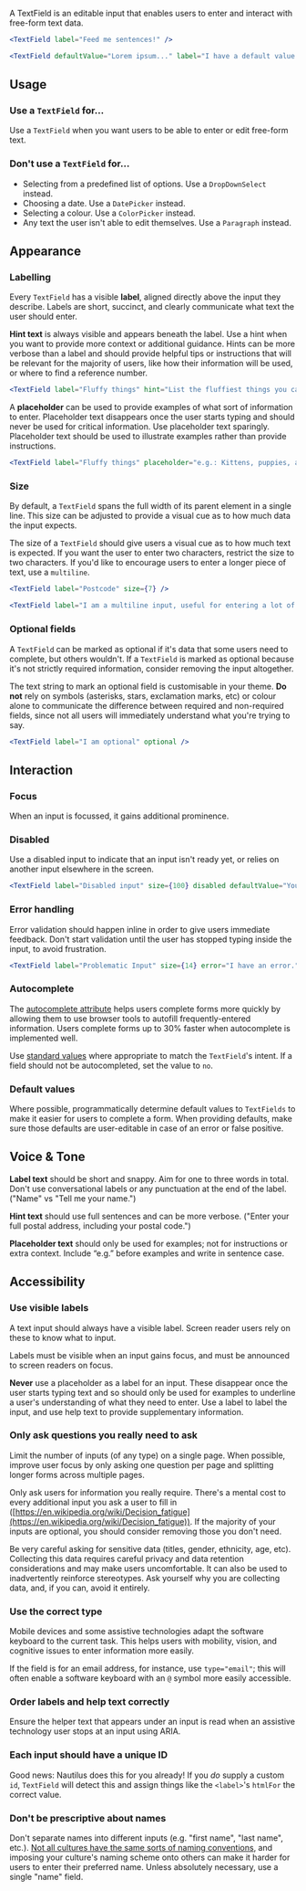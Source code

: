 A TextField is an editable input that enables users to enter and interact with free-form text data.

```jsx
<TextField label="Feed me sentences!" />

<TextField defaultValue="Lorem ipsum..." label="I have a default value." />
```

## Usage

### Use a `TextField` for...

Use a `TextField` when you want users to be able to enter or edit free-form text.

### Don't use a `TextField` for...

- Selecting from a predefined list of options. Use a `DropDownSelect` instead.
- Choosing a date. Use a `DatePicker` instead.
- Selecting a colour. Use a `ColorPicker` instead.
- Any text the user isn't able to edit themselves. Use a `Paragraph` instead.

## Appearance

### Labelling

Every `TextField` has a visible **label**, aligned directly above the input they describe. Labels are short, succinct, and clearly communicate what text the user should enter.

**Hint text** is always visible and appears beneath the label. Use a hint when you want to provide more context or additional guidance. Hints can be more verbose than a label and should provide helpful tips or instructions that will be relevant for the majority of users, like how their information will be used, or where to find a reference number.

```jsx
<TextField label="Fluffy things" hint="List the fluffiest things you can think of, ideally in alphabetical order." placeholder="e.g.: Kittens, puppies, and ponies." />
```

A **placeholder** can be used to provide examples of what sort of information to enter. Placeholder text disappears once the user starts typing and should never be used for critical information. Use placeholder text sparingly. Placeholder text should be used to illustrate examples rather than provide instructions.

```jsx
<TextField label="Fluffy things" placeholder="e.g.: Kittens, puppies, and ponies." />
```

### Size

By default, a `TextField` spans the full width of its parent element in a single line. This size can be adjusted to provide a visual cue as to how much data the input expects.

The size of a `TextField` should give users a visual cue as to how much text is expected. If you want the user to enter two characters, restrict the size to two characters. If you'd like to encourage users to enter a longer piece of text, use a `multiline`.

```jsx
<TextField label="Postcode" size={7} />

<TextField label="I am a multiline input, useful for entering a lot of tex." multiline />
```

### Optional fields

A `TextField` can be marked as optional if it's data that some users need to complete, but others wouldn't. If a `TextField` is marked as optional because it's not strictly required information, consider removing the input altogether.

The text string to mark an optional field is customisable in your theme. **Do not** rely on symbols (asterisks, stars, exclamation marks, etc) or colour alone to communicate the difference between required and non-required fields, since not all users will immediately understand what you're trying to say.

```jsx
<TextField label="I am optional" optional />
```

## Interaction

### Focus

When an input is focussed, it gains additional prominence.

### Disabled

Use a disabled input to indicate that an input isn't ready yet, or relies on another input elsewhere in the screen.

```jsx
<TextField label="Disabled input" size={100} disabled defaultValue="You don't need to worry about me." />
```

### Error handling

Error validation should happen inline in order to give users immediate feedback. Don't start validation until the user has stopped typing inside the input, to avoid frustration.

```jsx
<TextField label="Problematic Input" size={14} error="I have an error." />
```

### Autocomplete

The [autocomplete attribute](https://cloudfour.com/thinks/autofill-what-web-devs-should-know-but-dont/) helps users complete forms more quickly by allowing them to use browser tools to autofill frequently-entered information. Users complete forms up to 30% faster when autocomplete is implemented well.

Use [standard values](https://html.spec.whatwg.org/multipage/form-control-infrastructure.html#autofill) where appropriate to match the `TextField`'s intent. If a field should not be autocompleted, set the value to `no`.

### Default values

Where possible, programmatically determine default values to `TextFields` to make it easier for users to complete a form. When providing defaults, make sure those defaults are user-editable in case of an error or false positive.

## Voice & Tone

**Label text** should be short and snappy. Aim for one to three words in total. Don't use conversational labels or any punctuation at the end of the label. ("Name" vs "Tell me your name.")

**Hint text** should use full sentences and can be more verbose. ("Enter your full postal address, including your postal code.")

**Placeholder text** should only be used for examples; not for instructions or extra context. Include “e.g.” before examples and write in sentence case.

## Accessibility

### Use visible labels

A text input should always have a visible label. Screen reader users rely on these to know what to input.

Labels must be visible when an input gains focus, and must be announced to screen readers on focus.

**Never** use a placeholder as a label for an input. These disappear once the user starts typing text and so should only be used for examples to underline a user's understanding of what they need to enter. Use a label to label the input, and use help text to provide supplementary information.

### Only ask questions you really need to ask

Limit the number of inputs (of any type) on a single page. When possible, improve user focus by only asking one question per page and splitting longer forms across multiple pages.

Only ask users for information you really require. There's a mental cost to every additional input you ask a user to fill in ([https://en.wikipedia.org/wiki/Decision_fatigue](https://en.wikipedia.org/wiki/Decision_fatigue)). If the majority of your inputs are optional, you should consider removing those you don't need.

Be very careful asking for sensitive data (titles, gender, ethnicity, age, etc). Collecting this data requires careful privacy and data retention considerations and may make users uncomfortable. It can also be used to inadvertently reinforce stereotypes. Ask yourself why you are collecting data, and, if you can, avoid it entirely.

### Use the correct type

Mobile devices and some assistive technologies adapt the software keyboard to the current task. This helps users with mobility, vision, and cognitive issues to enter information more easily.

If the field is for an email address, for instance, use `type="email"`; this will often enable a software keyboard with an `@` symbol more easily accessible.

### Order labels and help text correctly

Ensure the helper text that appears under an input is read when an assistive technology user stops at an input using ARIA.

### Each input should have a unique ID

Good news: Nautilus does this for you already! If you _do_ supply a custom `id`, `TextField` will detect this and assign things like the `<label>`'s `htmlFor` the correct value.

### Don't be prescriptive about names

Don't separate names into different inputs (e.g. "first name", "last name", etc.). [Not all cultures have the same sorts of naming conventions](https://www.kalzumeus.com/2010/06/17/falsehoods-programmers-believe-about-names/), and imposing your culture's naming scheme onto others can make it harder for users to enter their preferred name. Unless absolutely necessary, use a single "name" field.
